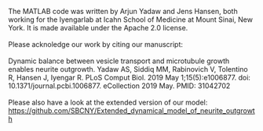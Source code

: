 The MATLAB code was written by Arjun Yadaw and Jens Hansen, both working for the Iyengarlab at Icahn School of Medicine at Mount Sinai, New York. It is made available under the Apache 2.0 license.<br>
<br>
Please acknoledge our work by citing our manuscript:<br>
<br>
Dynamic balance between vesicle transport and microtubule growth enables neurite outgrowth. Yadaw AS, Siddiq MM, Rabinovich V, Tolentino R, Hansen J, Iyengar R. PLoS Comput Biol. 2019 May 1;15(5):e1006877. doi: 10.1371/journal.pcbi.1006877. eCollection 2019 May. PMID: 31042702<br>
<br>
Please also have a look at the extended version of our model: https://github.com/SBCNY/Extended_dynamical_model_of_neurite_outgrowth
